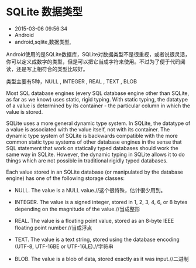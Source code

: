 # SQLite 数据类型
- 2015-03-06 09:56:34
- Android
- android,sqlite,数据类型,

<!--markdown-->Android使用的是SQLite数据库，SQLite对数据类型不是很重视，或者说很灵活，你可以定义成数字的类型，但是可以把它当成字符来使用。不过为了便于代码阅读，还是写上相符合的类型比较好。


<!--more-->


类型主要有5种，NULL , INTEGER , REAL , TEXT , BLOB

Most SQL database engines (every SQL database engine other than SQLite, as far as we know) uses static, rigid typing. With static typing, the datatype of a value is determined by its container - the particular column in which the value is stored.

SQLite uses a more general dynamic type system. In SQLite, the datatype of a value is associated with the value itself, not with its container. The dynamic type system of SQLite is backwards compatible with the more common static type systems of other database engines in the sense that SQL statement that work on statically typed databases should work the same way in SQLite. However, the dynamic typing in SQLite allows it to do things which are not possible in traditional rigidly typed databases.

Each value stored in an SQLite database (or manipulated by the database engine) has one of the following storage classes:

* NULL. The value is a NULL value.//这个很特殊，估计很少用到。

* INTEGER. The value is a signed integer, stored in 1, 2, 3, 4, 6, or 8 bytes depending on the magnitude of the value.//当成整形

* REAL. The value is a floating point value, stored as an 8-byte IEEE floating point number.//当成浮点

* TEXT. The value is a text string, stored using the database encoding (UTF-8, UTF-16BE or UTF-16LE).//字符串

* BLOB. The value is a blob of data, stored exactly as it was input.//二进制